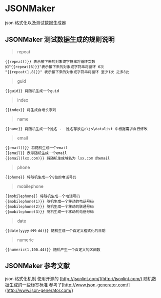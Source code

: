 JSONMaker
=========

json 格式化以及测试数据生成器


JSONMaker 测试数据生成的规则说明
--------------------
>repeat

    {{repeat()}} 表示接下来的对象或字符串将循环次数
    如"{{repeat(6)}}"表示接下来的对象或字符串将循环 6次
    "{{repeat(1,8)}}" 表示接下来的对象或字符串将循环 至少1次 之多8此
    
>guid
    
    {{guid}} 将随机生成一个guid
    
>index

    {{index}} 将生成自增长序列
    
>name

    {{name}} 将随机生成一个姓名 .  姓名存放在c\js\datalist 中根据需求自行修改

>email

    {{email()}} 将随机生成一个email
    {{email}} 表示随机生成一个email
    {{email(lxx.com)}} 将随机生成域名为 lxx.com 的email 
    
>phone

    {{phone}} 将随机生成一个8位的电话号码
    
>mobilephone
    
    {{mobilephone}} 将随机生成一个电话号码
    {{mobilephone(1)}} 随机生成一个移动的电话号码
    {{mobilephone(2)}} 随机生成一个移动的联通号码
    {{mobilephone(3)}} 随机生成一个移动的电信号码
    
>date

    {{date(yyyy-MM-dd)}} 随机生成一个自定义格式化的日期

>numeric
    
    {{numeric(1,100.44)}} 随机产生一个自定义的区间数
    
    
    
JSONMaker 参考文献
--------------------
json 格式化机制 使用开源的 [http://jsonlint.com/](http://jsonlint.com/)
随机数据生成的一些标签标准 参考了[http://www.json-generator.com/](http://www.json-generator.com/)
    
